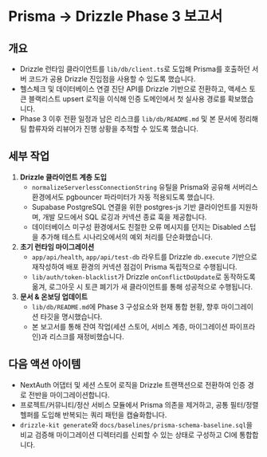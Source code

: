 # Prisma → Drizzle Phase 3 보고서

## 개요
- Drizzle 런타임 클라이언트를 `lib/db/client.ts`로 도입해 Prisma를 호출하던 서버 코드가 공용 Drizzle 진입점을 사용할 수 있도록 했습니다.
- 헬스체크 및 데이터베이스 연결 진단 API를 Drizzle 기반으로 전환하고, 액세스 토큰 블랙리스트 upsert 로직을 이식해 인증 도메인에서 첫 실사용 경로를 확보했습니다.
- Phase 3 이후 전환 일정과 남은 리스크를 `lib/db/README.md` 및 본 문서에 정리해 팀 합류자와 리뷰어가 진행 상황을 추적할 수 있도록 했습니다.

## 세부 작업
1. **Drizzle 클라이언트 계층 도입**
   - `normalizeServerlessConnectionString` 유틸을 Prisma와 공유해 서버리스 환경에서도 pgbouncer 파라미터가 자동 적용되도록 했습니다.
   - Supabase PostgreSQL 연결을 위한 postgres-js 기반 클라이언트를 지원하며, 개발 모드에서 SQL 로깅과 커넥션 종료 훅을 제공합니다.
   - 데이터베이스 미구성 환경에서도 친절한 오류 메시지를 던지는 Disabled 스텁을 추가해 테스트 시나리오에서의 예외 처리를 단순화했습니다.
2. **초기 런타임 마이그레이션**
   - `app/api/health`, `app/api/test-db` 라우트를 Drizzle `db.execute` 기반으로 재작성하여 배포 환경의 커넥션 점검이 Prisma 독립적으로 수행됩니다.
   - `lib/auth/token-blacklist`가 Drizzle `onConflictDoUpdate`로 동작하도록 옮겨, 로그아웃 시 토큰 폐기가 새 클라이언트를 통해 성공적으로 수행됩니다.
3. **문서 & 온보딩 업데이트**
   - `lib/db/README.md`에 Phase 3 구성요소와 현재 통합 현황, 향후 마이그레이션 타깃을 명시했습니다.
   - 본 보고서를 통해 잔여 작업(세션 스토어, 서비스 계층, 마이그레이션 파이프라인)과 리스크를 재정비했습니다.

## 다음 액션 아이템
- NextAuth 어댑터 및 세션 스토어 로직을 Drizzle 트랜잭션으로 전환하여 인증 경로 전반을 마이그레이션합니다.
- 프로젝트/커뮤니티/정산 서비스 모듈에서 Prisma 의존을 제거하고, 공통 필터/정렬 헬퍼를 도입해 반복되는 쿼리 패턴을 캡슐화합니다.
- `drizzle-kit generate`와 `docs/baselines/prisma-schema-baseline.sql`을 비교 검증해 마이그레이션 디렉터리를 신뢰할 수 있는 상태로 구성하고 CI에 통합합니다.
